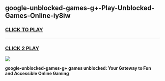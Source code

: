 
## google-unblocked-games-g+-Play-Unblocked-Games-Online-iy8iw
<h3>
<a href="https://premium76.site?title=google-unblocked-games-g+&ref=25A">CLICK TO PLAY</a></h3>
<hr>

<h3>
<a href="https://premium76.site?title=google-unblocked-games-g+&ref=25A">CLICK 2 PLAY</a>
  
</h3>

<a href="https://premium76.site?title=google-unblocked-games-g+&ref=25A"><img src="https://clearcache.store/games.png"></a>


**google-unblocked-games-g+ games unblocked: Your Gateway to Fun and Accessible Online Gaming**
